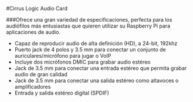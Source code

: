 <!--
---
name: Cirrus Logic Audio Card
class: board
type: audio
formfactor: HAT
manufacturer: Element14
description: Audio Card with unprecedented level of features and performance for Raspberry Pi
url: http://www.element14.com/community/community/raspberry-pi/raspberry-pi-accessories/cirrus_logic_audio_card
buy: http://www.element14.com/community/community/raspberry-pi/raspberry-pi-accessories/cirrus_logic_audio_card
image: 'cirruslogic-audio-card.png'
pincount: 40
power:
  '1':
  '2':
ground:
  '6':
  '9':
  '14':
  '20':
  '25':
  '30':
  '34':
  '39':
pin:
  '3':
    name: SDA1
    mode: i2c
    description: WM8804 I2C - SDA
  '5':
    name: SCL1
    mode: i2c
    description: WM8804 I2C - SCLK
  '11':
    name: GPIO_GEN0
    mode: input
    description: WM5102 RST
  '12':
    name: PCM_CLK
    mode: input
    description: WM5102 AIF PCM - BCLK
  '15':
    name: GPIO_GEN3
    mode: input
    description: WM5102 LDO Enable
  '16':
    name: GPIO_GEN4
    mode: input
    description: WM8804 Control I/F Config
  '19':
    name: SPI_MOSI
    mode: spi
    description: WM5102 SPI - MOSI
  '21':
    name: SPI_MISO
    mode: spi
    description: WM5102 SPI - MISO
  '23':
    name: SPI_SCLK
    mode: spi
    description: WM5102 SPI - SCLK1
  '24':
    name: SPI_CE0_N
    mode: input
    description: WM8804 RST
  '26':
    name: SPI_CE1_N
    mode: input
    description: WM5102 SPI - CE
  '35':
    name: PCM_FS
    mode: input
    description: WM5102 AIF PCM - FS
  '38':
    name: PCM_DIN
    mode: input
    description: WM5102 AIF PCM - DIN
  '40':
    name: PCM_DOUT
    mode: input
    description: WM5102 AIF PCM - DOUT
i2c:
  '0x1a':
    name: S/PDIF transceiver
    device: WM8804
-->
#Cirrus Logic Audio Card

###Ofrece una gran variedad de especificaciones, perfecta para los audiófilos más entusiastas que quieren utilizar su Raspberry Pi para aplicaciones de audio.

* Capaz de reproducir audio de alta definición (HD), a 24-bit, 192khz
* Puerto jack de 4 polos y 3.5 mm para conectar un conjunto de auriculares/micrófono para jugar o VoIP
* Incluye dos micrófonos DMIC para grabar audio estéreo
* Jack de 3.5 mm para conectar una entrada estéreo que permita grabar audio de gran calidad
* Jack de 3.5 mm para conectar una salida estéreo como altavoces o amplificadores
* Entrada y salida estéreo digital (SPDIF)
